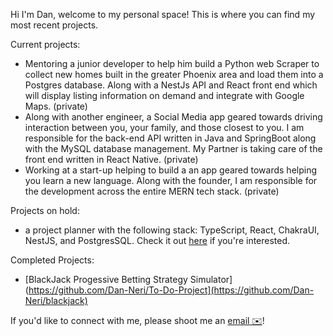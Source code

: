 Hi I'm Dan, welcome to my personal space! This is where you can find my most recent projects.

Current projects:
- Mentoring a junior developer to help him build a Python web Scraper to collect new homes built in the greater Phoenix area and load them into a Postgres database. Along with a NestJs API and React front end which will display listing information on demand and integrate with Google Maps. (private)
- Along with another engineer, a Social Media app geared towards driving interaction between you, your family, and those closest to you. I am responsible for the back-end API written in Java and SpringBoot along with the MySQL database management. My Partner is taking care of the front end written in React Native. (private)
- Working at a start-up helping to build a an app geared towards helping you learn a new language. Along with the founder, I am responsible for the development across the entire MERN tech stack. (private)

Projects on hold:
 - a project planner with the following stack: TypeScript, React, ChakraUI, NestJS, and PostgresSQL. Check it out [here](https://github.com/Dan-Neri/To-Do-Project) if you're interested.

Completed Projects:
 - [BlackJack Progessive Betting Strategy Simulator](https://github.com/Dan-Neri/To-Do-Project](https://github.com/Dan-Neri/blackjack)

If you'd like to connect with me, please shoot me an [email ✉️](mailto:DanMNeri@lgmail.com)!
